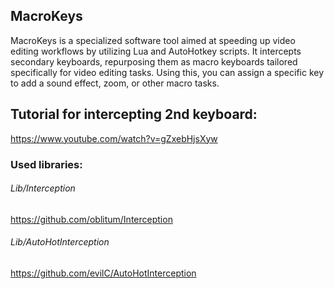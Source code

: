## MacroKeys

MacroKeys is a specialized software tool aimed at speeding up video editing workflows by utilizing Lua and AutoHotkey scripts. It intercepts secondary keyboards, repurposing them as macro keyboards tailored specifically for video editing tasks. Using this, you can assign a specific key to add a sound effect, zoom, or other macro tasks. 

## Tutorial for intercepting 2nd keyboard:

https://www.youtube.com/watch?v=gZxebHjsXyw

### Used libraries:

###### Lib/Interception

https://github.com/oblitum/Interception

###### Lib/AutoHotInterception

https://github.com/evilC/AutoHotInterception
